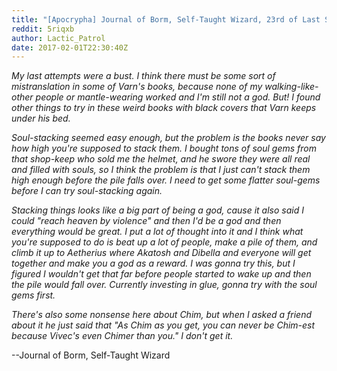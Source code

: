 ```yaml
---
title: "[Apocrypha] Journal of Borm, Self-Taught Wizard, 23rd of Last Seed"
reddit: 5riqxb
author: Lactic_Patrol
date: 2017-02-01T22:30:40Z
---
```


*My last attempts were a bust. I think there must be some sort of mistranslation in some of Varn's books, because none of my walking-like-other people or mantle-wearing worked and I'm still not a god. But! I found other things to try in these weird books with black covers that Varn keeps under his bed.*

*Soul-stacking seemed easy enough, but the problem is the books never say how high you're supposed to stack them. I bought tons of soul gems from that shop-keep who sold me the helmet, and he swore they were all real and filled with souls, so I think the problem is that I just can't stack them high enough before the pile falls over. I need to get some flatter soul-gems before I can try soul-stacking again.*

*Stacking things looks like a big part of being a god, cause it also said I could "reach heaven by violence" and then I'd be a god and then everything would be great. I put a lot of thought into it and I think what you're supposed to do is beat up a lot of people, make a pile of them, and climb it up to Aetherius where Akatosh and Dibella and everyone will get together and make you a god as a reward. I was gonna try this, but I figured I wouldn't get that far before people started to wake up and then the pile would fall over. Currently investing in glue, gonna try with the soul gems first.*

*There's also some nonsense here about Chim, but when I asked a friend about it he just said that "As Chim as you get, you can never be Chim-est because Vivec's even Chimer than you." I don't get it.*

--Journal of Borm, Self-Taught Wizard
